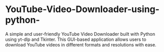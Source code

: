 # YouTube-Video-Downloader-using-python-
A simple and user-friendly YouTube Video Downloader built with Python using yt-dlp and Tkinter. This GUI-based application allows users to download YouTube videos in different formats and resolutions with ease.
